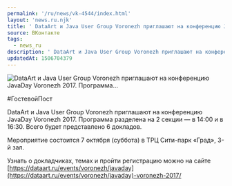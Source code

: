 ```yaml
---
permalink: '/ru/news/vk-4544/index.html'
layout: 'news.ru.njk'
title: ' DataArt и Java User Group Voronezh приглашают на конференцию JavaDay Voronezh 2017. Программа…'
source: ВКонтакте
tags:
  - news_ru
description: ' DataArt и Java User Group Voronezh приглашают на конференцию JavaDay Voronezh 2017. Программа…'
updatedAt: 1506704379
---
```

![ DataArt и Java User Group Voronezh приглашают на конференцию JavaDay Voronezh 2017. Программа…](https://sun9-39.userapi.com/impf/c840335/v840335318/d365/nWEEENs_Hb8.jpg?size=708x469&quality=96&proxy=1&sign=db26eee6933e4f556bbba6e6254b9e56&c_uniq_tag=KKCWVwKAEV-YwJJLouC6xdFl1Ut15FXTwkLR1ORJ2-g&type=album)

#ГостевойПост

DataArt и Java User Group Voronezh приглашают на конференцию JavaDay Voronezh 2017. Программа разделена на 2 секции — в 14:00 и в 16:30. Всего будет представлено 6 докладов.

Мероприятие состоится 7 октября (суббота) в ТРЦ Сити-парк «Град»​​​​, 3-й зал.

Узнать о докладчиках, темах и пройти регистрацию можно на сайте [https://dataart.ru/events/voronezh/javaday](https://dataart.ru/events/voronezh/javaday)-voronezh-2017/
